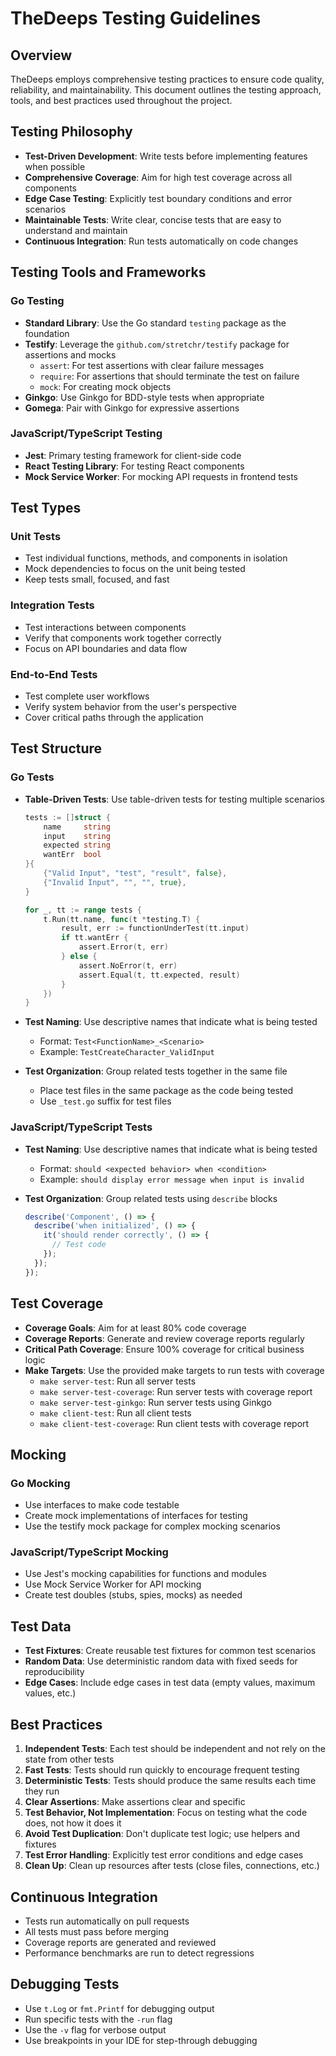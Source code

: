 # TheDeeps Testing Guidelines

## Overview

TheDeeps employs comprehensive testing practices to ensure code quality, reliability, and maintainability. This document outlines the testing approach, tools, and best practices used throughout the project.

## Testing Philosophy

- **Test-Driven Development**: Write tests before implementing features when possible
- **Comprehensive Coverage**: Aim for high test coverage across all components
- **Edge Case Testing**: Explicitly test boundary conditions and error scenarios
- **Maintainable Tests**: Write clear, concise tests that are easy to understand and maintain
- **Continuous Integration**: Run tests automatically on code changes

## Testing Tools and Frameworks

### Go Testing

- **Standard Library**: Use the Go standard `testing` package as the foundation
- **Testify**: Leverage the `github.com/stretchr/testify` package for assertions and mocks
  - `assert`: For test assertions with clear failure messages
  - `require`: For assertions that should terminate the test on failure
  - `mock`: For creating mock objects
- **Ginkgo**: Use Ginkgo for BDD-style tests when appropriate
- **Gomega**: Pair with Ginkgo for expressive assertions

### JavaScript/TypeScript Testing

- **Jest**: Primary testing framework for client-side code
- **React Testing Library**: For testing React components
- **Mock Service Worker**: For mocking API requests in frontend tests

## Test Types

### Unit Tests

- Test individual functions, methods, and components in isolation
- Mock dependencies to focus on the unit being tested
- Keep tests small, focused, and fast

### Integration Tests

- Test interactions between components
- Verify that components work together correctly
- Focus on API boundaries and data flow

### End-to-End Tests

- Test complete user workflows
- Verify system behavior from the user's perspective
- Cover critical paths through the application

## Test Structure

### Go Tests

- **Table-Driven Tests**: Use table-driven tests for testing multiple scenarios
  ```go
  tests := []struct {
      name     string
      input    string
      expected string
      wantErr  bool
  }{
      {"Valid Input", "test", "result", false},
      {"Invalid Input", "", "", true},
  }
  
  for _, tt := range tests {
      t.Run(tt.name, func(t *testing.T) {
          result, err := functionUnderTest(tt.input)
          if tt.wantErr {
              assert.Error(t, err)
          } else {
              assert.NoError(t, err)
              assert.Equal(t, tt.expected, result)
          }
      })
  }
  ```

- **Test Naming**: Use descriptive names that indicate what is being tested
  - Format: `Test<FunctionName>_<Scenario>`
  - Example: `TestCreateCharacter_ValidInput`

- **Test Organization**: Group related tests together in the same file
  - Place test files in the same package as the code being tested
  - Use `_test.go` suffix for test files

### JavaScript/TypeScript Tests

- **Test Naming**: Use descriptive names that indicate what is being tested
  - Format: `should <expected behavior> when <condition>`
  - Example: `should display error message when input is invalid`

- **Test Organization**: Group related tests using `describe` blocks
  ```javascript
  describe('Component', () => {
    describe('when initialized', () => {
      it('should render correctly', () => {
        // Test code
      });
    });
  });
  ```

## Test Coverage

- **Coverage Goals**: Aim for at least 80% code coverage
- **Coverage Reports**: Generate and review coverage reports regularly
- **Critical Path Coverage**: Ensure 100% coverage for critical business logic
- **Make Targets**: Use the provided make targets to run tests with coverage
  - `make server-test`: Run all server tests
  - `make server-test-coverage`: Run server tests with coverage report
  - `make server-test-ginkgo`: Run server tests using Ginkgo
  - `make client-test`: Run all client tests
  - `make client-test-coverage`: Run client tests with coverage report

## Mocking

### Go Mocking

- Use interfaces to make code testable
- Create mock implementations of interfaces for testing
- Use the testify mock package for complex mocking scenarios

### JavaScript/TypeScript Mocking

- Use Jest's mocking capabilities for functions and modules
- Use Mock Service Worker for API mocking
- Create test doubles (stubs, spies, mocks) as needed

## Test Data

- **Test Fixtures**: Create reusable test fixtures for common test scenarios
- **Random Data**: Use deterministic random data with fixed seeds for reproducibility
- **Edge Cases**: Include edge cases in test data (empty values, maximum values, etc.)

## Best Practices

1. **Independent Tests**: Each test should be independent and not rely on the state from other tests
2. **Fast Tests**: Tests should run quickly to encourage frequent testing
3. **Deterministic Tests**: Tests should produce the same results each time they run
4. **Clear Assertions**: Make assertions clear and specific
5. **Test Behavior, Not Implementation**: Focus on testing what the code does, not how it does it
6. **Avoid Test Duplication**: Don't duplicate test logic; use helpers and fixtures
7. **Test Error Handling**: Explicitly test error conditions and edge cases
8. **Clean Up**: Clean up resources after tests (close files, connections, etc.)

## Continuous Integration

- Tests run automatically on pull requests
- All tests must pass before merging
- Coverage reports are generated and reviewed
- Performance benchmarks are run to detect regressions

## Debugging Tests

- Use `t.Log` or `fmt.Printf` for debugging output
- Run specific tests with the `-run` flag
- Use the `-v` flag for verbose output
- Use breakpoints in your IDE for step-through debugging